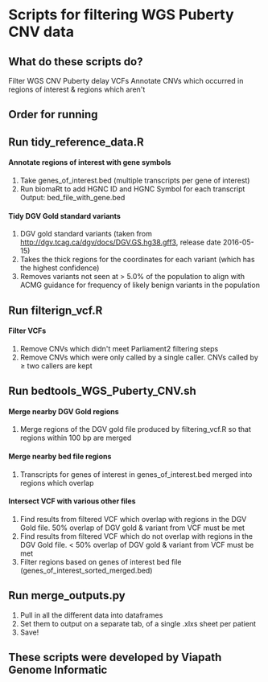 # Scripts for filtering WGS Puberty CNV data

## What do these scripts do? 

Filter WGS CNV Puberty delay VCFs
Annotate CNVs which occurred in regions of interest & regions which aren't

## Order for running 


## Run tidy_reference_data.R

#### Annotate regions of interest with gene symbols 
1) Take genes_of_interest.bed (multiple transcripts per gene of interest)
2) Run biomaRt to add HGNC ID and HGNC Symbol for each transcript
Output: bed_file_with_gene.bed


#### Tidy DGV Gold standard variants 
  1) DGV gold standard variants (taken from http://dgv.tcag.ca/dgv/docs/DGV.GS.hg38.gff3, release date 2016-05-15)
  2) Takes the thick regions for the coordinates for each variant (which has the highest confidence)
  3) Removes variants not seen at > 5.0% of the population to align with ACMG guidance for frequency of likely benign variants in the population 

## Run filterign_vcf.R

#### Filter VCFs
 1) Remove CNVs which didn't meet Parliament2 filtering steps 
 2) Remove CNVs which were only called by a single caller. CNVs called by ≥ two callers are kept


## Run bedtools_WGS_Puberty_CNV.sh
#### Merge nearby DGV Gold regions 
 1) Merge regions of the DGV gold file produced by filtering_vcf.R so that regions within 100 bp are merged 
 
#### Merge nearby bed file regions 
  1) Transcripts for genes of interest in genes_of_interest.bed merged into regions which overlap 


#### Intersect VCF with various other files 
  1) Find results from filtered VCF which overlap with regions in the DGV Gold file. 50% overlap of DGV gold & variant from VCF must be met 
  2) Find results from filtered VCF which do not overlap with regions in the DGV Gold file. < 50% overlap of DGV gold & variant from VCF must be met
  3) Filter regions based on genes of interest bed file (genes_of_interest_sorted_merged.bed)
  
  
## Run merge_outputs.py

1) Pull in all the different data into dataframes 
2) Set them to output on a separate tab, of a single .xlxs sheet per patient 
3) Save!



## These scripts were developed by Viapath Genome Informatic